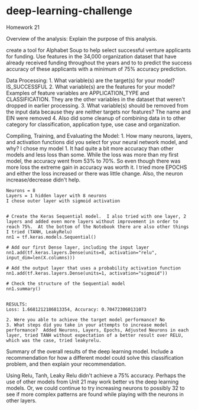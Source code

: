 # deep-learning-challenge
Homework 21

Overview of the analysis: Explain the purpose of this analysis.

create a tool for Alphabet Soup to help select successful venture applicants for funding. Use features in the 34,000 organization dataset that have already received funding throughout the years and to to predict the success accuracy of these applicants with a minimum of 75% accuracy prediction.

Data Processing:
    1. What variable(s) are the target(s) for your model?  IS_SUCCESSFUL
    2. What variable(s) are the features for your model? Examples of feature variables are APPLICATION_TYPE and CLASSIFICATION.  They are the other variables in the dataset that weren't dropped in earlier processing.
    3. What variable(s) should be removed from the input data because they are neither targets nor features?  The name and EIN were removed
    4. Also did some cleanup of combining data in to other category for classification, application type, use case and organization.

Compiling, Training, and Evaluating the Model:
    1. How many neurons, layers, and activation functions did you select for your neural network model, and why?  I chose my model 1.  It had quite a bit more accuracy than other models and less loss than some. While the loss was more than my first model, the accuracy went from 53% to 70%.  So even though there was more loss the extreme gain in accuracy was worth it.  I tried more EPOCHS and either the loss increased or there was little change.  Also, the neuron increase/decrease didn't help.

    Neurons = 8
    Layers = 1 hidden layer with 8 neurons
    I chose outer layer with sigmoid activation


    # Create the Keras Sequential model.  I also tried with one layer, 2 layers and added even more layers without improvement in order to reach 75%.  At the bottom of the Notebook there are also other things I tried (TANH, LeakyRelu)
    nn1 = tf.keras.models.Sequential()

    # Add our first Dense layer, including the input layer
    nn1.add(tf.keras.layers.Dense(units=8, activation="relu", input_dim=len(X.columns)))

    # Add the output layer that uses a probability activation function
    nn1.add(tf.keras.layers.Dense(units=1, activation="sigmoid"))

    # Check the structure of the Sequential model
    nn1.summary()


    RESULTS:
    Loss: 1.6681212186813354, Accuracy: 0.704723060131073

    2. Were you able to achieve the target model performance? No
    3. What steps did you take in your attempts to increase model performance?  Added Neurons, Layers, Epochs, Adjusted Neurons in each layer, tried TANH without expectation of a better result over RELU, which was the case, tried leakyrelu.


Summary of the overall results of the deep learning model. Include a recommendation for how a different model could solve this classification problem, and then explain your recommendation.

Using Relu, Tanh, Leaky Relu didn't achieve a 75% accuracy.  Perhaps the use of other models from Unit 21 may work better vs the deep learning models.  Or, we could continue to try increasing neurons to possibly 32 to see if more complex patterns are found while playing with the neurons in other layers. 

